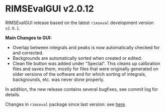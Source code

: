 # RIMSEvalGUI v2.0.12

RIMSEvalGUI release based on the latest `rimseval` development version `v2.0.1`.

**Main Changes to GUI:**
- Overlap between integrals and peaks is now automatically checked for and corrected.
- Backgrounds are automatically sorted when created or edited.
- Clean file button was added under "Special". This cleans up calibration files and saves them, mostly for files that were originally generated on older versions of the software and for which sorting of integrals, backgrounds, etc. was never done properly.

In addition, the new release contains several bugfixes, see commit log for details.

Changes in `rimseval` package since last version: see [here](https://github.com/RIMS-Code/RIMSEval/releases/tag/v2.0.1).

